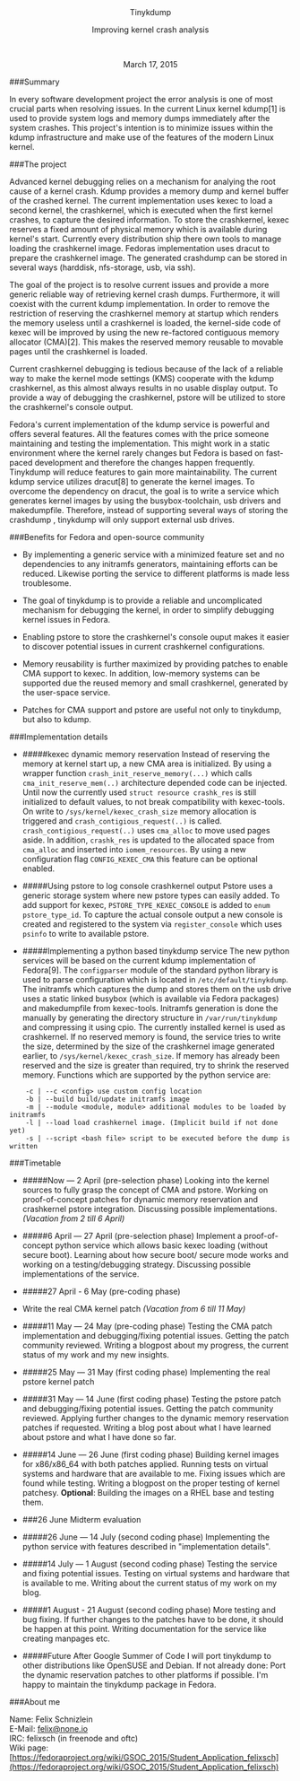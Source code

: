 <br/>
<br/>
<p align="center">Tinykdump</p>
<p align="center">Improving kernel crash analysis</p>

<br/>
<p align="center">March 17, 2015</p>

###Summary

In every software development project the error analysis is one of most crucial parts when resolving issues. In the current Linux kernel kdump[1] is used to provide system logs and memory dumps immediately after the system crashes. This project's intention is to minimize issues within the kdump infrastructure and make use of the features of the modern Linux kernel.

###The project

Advanced kernel debugging relies on a mechanism for analying the root cause of a kernel crash. Kdump provides a memory dump and kernel buffer of the crashed kernel. The current implementation uses kexec to load a second kernel, the crashkernel, which is executed when the first kernel crashes, to capture the desired information. To store the crashkernel, kexec reserves a fixed amount of physical memory which is available during kernel's start. Currently every distribution ship there own tools to manage loading the crashkernel image. Fedoras implementation uses dracut to prepare the crashkernel image. The generated crashdump can be stored in several ways (harddisk, nfs-storage, usb, via ssh).

The goal of the project is to resolve current issues and provide a more generic reliable way of retrieving kernel crash dumps. Furthermore, it will coexist with the current kdump implementation. In order to remove the restriction of reserving the crashkernel memory at startup which renders the memory useless until a crashkernel is loaded, the kernel-side code of kexec will be improved by using the new re-factored contiguous memory allocator (CMA)[2]. This makes the reserved memory reusable to movable pages until the crashkernel is loaded.

Current crashkernel debugging is tedious because of the lack of a reliable way to make the kernel mode settings (KMS) cooperate with the kdump crashkernel, as this almost always results in no usable display output.
To provide a way of debugging the crashkernel, pstore will be utilized to store the crashkernel's console output.

Fedora's current implementation of the kdump service is powerful and offers several features. All the features comes with the price someone maintaining and testing the implementation. This might work in a static environment where the kernel rarely changes but Fedora is based on fast-paced development and therefore the changes happen frequently. Tinykdump will reduce features to gain more maintainability. The current kdump service utilizes dracut[8] to generate the kernel images. To overcome the dependency on dracut, the goal is to write a service which generates kernel images by using the busybox-toolchain, usb drivers and makedumpfile. Therefore, instead of supporting several ways of storing the crashdump , tinykdump will only support external usb drives.

###Benefits for Fedora and open-source community

   * By implementing a generic service with a minimized feature set and no dependencies to any initramfs generators, maintaining efforts can be reduced. Likewise porting the service to different platforms is made less troublesome.

   * The goal of tinykdump is to provide a reliable and uncomplicated mechanism for debugging the kernel, in order to simplify debugging kernel issues in Fedora.
   
   * Enabling pstore to store the crashkernel's console ouput makes it easier to discover potential issues in current crashkernel configurations.

   * Memory reusability is further maximized by providing patches to enable CMA support to kexec. In addition, low-memory systems can be supported due the reused memory and small crashkernel, generated by the user-space service. 

   * Patches for CMA support and pstore are useful not only to tinykdump, but also to kdump.
   

###Implementation details

* #####kexec dynamic memory reservation
Instead of reserving the memory at kernel start up, a new CMA area is initialized. By using a wrapper function `crash_init_reserve_memory(...)` which calls `cma_init_reserve_mem(..)` architecture depended code can be injected. Until now the currently used `struct resource crashk_res` is still initialized to default values, to not break compatibility with kexec-tools. On write to `/sys/kernel/kexec_crash_size` memory allocation is triggered and `crash_contigious_request(..)` is called. `crash_contigious_request(..)` uses `cma_alloc` to move used pages aside. In addition, `crashk_res` is updated to the allocated space from `cma_alloc` and inserted into `iomem_resources`. By using a new configuration flag `CONFIG_KEXEC_CMA` this feature can be optional enabled.


* #####Using pstore to log console crashkernel output
Pstore uses a generic storage system where new pstore types can easily added. To add support for kexec, `PSTORE_TYPE_KEXEC_CONSOLE` is added to `enum pstore_type_id`. To capture the actual console output a new console is created and registered to the system via `register_console` which uses `psinfo` to write to available pstore.

* #####Implementing a python based tinykdump service
The new python services will be based on the current kdump implementation of Fedora[9]. The `configparser` module of the standard python library is used to parse configuration which is located in `/etc/default/tinykdump`. The initramfs which captures the dump and stores them on the usb drive uses a static linked busybox (which is available via Fedora packages) and makedumpfile from kexec-tools.
Initramfs generation is done the manually by generating the directory structure in `/var/run/tinykdump` and compressing it using cpio. The currently installed kernel is used as crashkernel. If no reserved memory is found, the service tries to write the size, determined by the size of the crashkernel image generated earlier, to `/sys/kernel/kexec_crash_size`. If memory has already been reserved and the size is greater than required, try to shrink the reserved memory.
Functions which are supported by the python service are:
```
    -c | --c <config> use custom config location
    -b | --build build/update initramfs image
    -m | --module <module, module> additional modules to be loaded by initramfs
    -l | --load load crashkernel image. (Implicit build if not done yet)
    -s | --script <bash file> script to be executed before the dump is written
```


###Timetable

* #####Now — 2 April (pre-selection phase)
Looking into the kernel sources to fully grasp the concept of CMA and pstore. Working on proof-of-concept patches for dynamic memory reservation and crashkernel pstore integration. Discussing possible implementations. _(Vacation from 2 till 6 April)_

* #####6 April — 27 April (pre-selection phase)
Implement a proof-of-concept python service which allows basic kexec loading (without secure boot). Learning about how secure boot/ secure mode works and working on a testing/debugging strategy. Discussing possible implementations of the service.


* #####27 April - 6 May (pre-coding phase)
* Write the real CMA kernel patch _(Vacation from 6 till 11 May)_

* #####11 May — 24 May (pre-coding phase)
Testing the CMA patch implementation and debugging/fixing potential issues. Getting the patch community reviewed. Writing a blogpost about my progress, the current status of my work and my new insights.

* #####25 May — 31 May (first coding phase)
Implementing the real pstore kernel patch

* #####31 May — 14 June (first coding phase)
Testing the pstore patch and debugging/fixing potential issues. Getting the patch community reviewed. Applying further changes to the dynamic memory reservation patches if requested. Writing a blog post about what I have learned about pstore and what I have done so far.

* #####14 June — 26 June (first coding phase)
Building kernel images for x86/x86\_64 with both patches applied. Running tests on virtual systems and hardware that are available to me. Fixing issues which are found while testing. Writing a blogpost on the proper testing of kernel patchesy. __Optional__: Building the images on a RHEL base and testing them.

* ###26 June Midterm evaluation

* #####26 June — 14 July (second coding phase)
Implementing the python service with features described in "implementation details".

* #####14 July — 1 August (second coding phase)
Testing the service and fixing potential issues. Testing on virtual systems and hardware that is available to me. Writing  about the current status of my work on my blog.

* #####1 August - 21 August (second coding phase)
More testing and bug fixing. If further changes to the patches have to be done, it should be happen at this point. Writing documentation for the service like creating manpages etc.

* #####Future
After Google Summer of Code I will port tinykdump to other distributions like OpenSUSE and Debian. If not already done: Port the dynamic reservation patches to other platforms if possible.
I'm happy to maintain the tinykdump package in Fedora. 


###About me

Name: Felix Schnizlein<br/>
E-Mail: felix@none.io<br/>
IRC: felixsch (in freenode and oftc)<br/>
Wiki page: [https://fedoraproject.org/wiki/GSOC_2015/Student_Application_felixsch](https://fedoraproject.org/wiki/GSOC_2015/Student_Application_felixsch)



